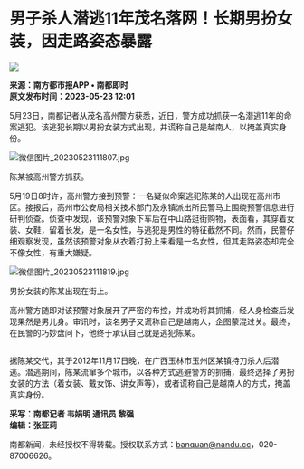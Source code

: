 # 男子杀人潜逃11年茂名落网！长期男扮女装，因走路姿态暴露

![](https://img1.ndapp.oeeee.com/author/200x200_5cad8996cf3c3.jpg)

**来源：南方都市报APP • 南都即时**  
**原文发布时间：2023-05-23 12:01**

5月23日，南都记者从茂名高州警方获悉，近日，警方成功抓获一名潜逃11年的命案逃犯。该逃犯长期以男扮女装方式出现，并谎称自己是越南人，以掩盖真实身份。

![微信图片_20230523111807.jpg](https://p1-mp.oeeee.com/202305/23/368x481_646c3091b382a.jpg)

陈某被高州警方抓获。

5月19日8时许，高州警方接到预警：一名疑似命案逃犯陈某的人出现在高州市区。接报后，高州市公安局相关技术部门及永镇派出所民警马上围绕预警信息进行研判侦查。侦查中发现，该预警对象下车后在中山路逛街购物，表面看，其穿着女装、女鞋，留着长发，是一名女性，与逃犯是男性的特征截然不同。然而，民警仔细观察发现，虽然该预警对象从衣着打扮上来看是一名女性，但其走路姿态却完全不像女性，有重大嫌疑。

![微信图片_20230523111819.jpg](https://p1-mp.oeeee.com/202305/23/800x450_646c30ad7c00e.jpg)

男扮女装的陈某出现在街上。

高州警方随即对该预警对象展开了严密的布控，并成功将其抓捕，经人身检查后发现果然是男儿身。审讯时，该名男子又谎称自己是越南人，企图蒙混过关。最终，在民警的巧妙盘问下，他终于承认自己就是逃犯陈某。

![陈某购置的女性衣物](data:image/gif;base64,iVBORw0KGgoAAAANSUhEUgAAAAEAAAABCAYAAAAfFcSJAAAADUlEQVQImWNgYGBgAAAABQABh6FO1AAAAABJRU5ErkJggg==)

据陈某交代，其于2012年11月17日晚，在广西玉林市玉州区某镇持刀杀人后潜逃。潜逃期间，陈某流窜多个城市，以各种方式逃避警方的抓捕，最终选择了男扮女装的方法（着女装、戴女饰、讲女声等），或者谎称自己是越南人的方式，掩盖真实身份。

**采写：南都记者 韦娟明 通讯员 黎强**  
**编辑：张亚莉**

南都新闻，未经授权不得转载。授权联系方式：banquan@nandu.cc，020-87006626。